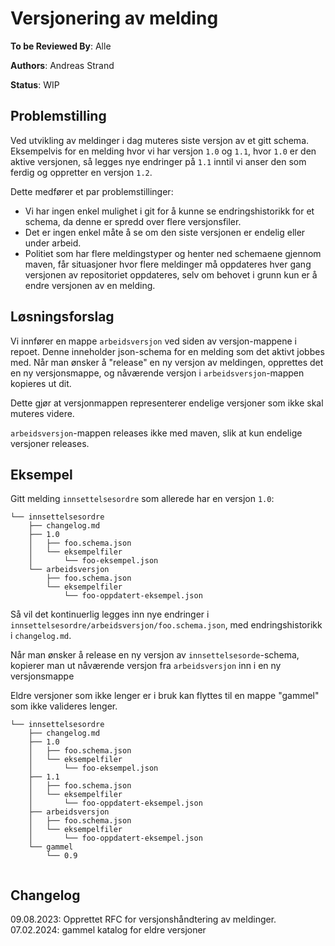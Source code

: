 # Versjonering av melding

**To be Reviewed By**: Alle

**Authors**: Andreas Strand

**Status**: WIP

## Problemstilling

Ved utvikling av meldinger i dag muteres siste versjon av et gitt schema. Eksempelvis for en melding hvor vi har versjon 
`1.0` og `1.1`, hvor `1.0` er den aktive versjonen, så legges nye endringer på `1.1` inntil vi anser den som ferdig 
og oppretter en versjon `1.2`.

Dette medfører et par problemstillinger: 

- Vi har ingen enkel mulighet i git for å kunne se endringshistorikk for et schema, da denne er spredd 
  over flere versjonsfiler.
- Det er ingen enkel måte å se om den siste versjonen er endelig eller under arbeid.
- Politiet som har flere meldingstyper og henter ned schemaene gjennom maven, får situasjoner hvor flere meldinger må
  oppdateres hver gang versjonen av repositoriet oppdateres, selv om behovet i grunn kun er å endre versjonen av en 
  melding.

## Løsningsforslag

Vi innfører en mappe `arbeidsversjon` ved siden av versjon-mappene i repoet. Denne inneholder json-schema for en melding som
det aktivt jobbes med. Når man ønsker å "release" en ny versjon av meldingen, opprettes det en ny versjonsmappe,
og nåværende versjon i `arbeidsversjon`-mappen kopieres ut dit.

Dette gjør at versjonmappen representerer endelige versjoner som ikke skal muteres videre.

`arbeidsversjon`-mappen releases ikke med maven, slik at kun endelige versjoner releases.

## Eksempel

Gitt melding `innsettelsesordre` som allerede har en versjon `1.0`:

```
└── innsettelsesordre
    ├── changelog.md
    ├── 1.0
    │   ├── foo.schema.json
    │   └── eksempelfiler
    │       └── foo-eksempel.json
    └── arbeidsversjon
        ├── foo.schema.json
        └── eksempelfiler
            └── foo-oppdatert-eksempel.json
```

Så vil det kontinuerlig legges inn nye endringer i `innsettelsesordre/arbeidsversjon/foo.schema.json`, med endringshistorikk 
i `changelog.md`.

Når man ønsker å release en ny versjon av `innsettelsesorde`-schema, kopierer man ut nåværende versjon fra `arbeidsversjon`
inn i en ny versjonsmappe

Eldre versjoner som ikke lenger er i bruk kan flyttes til en mappe "gammel" som ikke valideres lenger.

```
└── innsettelsesordre
    ├── changelog.md
    ├── 1.0
    │   ├── foo.schema.json
    │   └── eksempelfiler
    │       └── foo-eksempel.json
    ├── 1.1
    │   ├── foo.schema.json
    │   └── eksempelfiler
    │       └── foo-oppdatert-eksempel.json
    ├── arbeidsversjon
    │   ├── foo.schema.json
    │   └── eksempelfiler
    │       └── foo-oppdatert-eksempel.json
    └── gammel
        └── 0.9
  
```

## Changelog

09.08.2023: Opprettet RFC for versjonshåndtering av meldinger.
07.02.2024: gammel katalog for eldre versjoner
